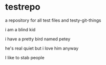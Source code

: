 testrepo
========

a repository for all test files and testy-git-things

i am a blind kid

i have a pretty bird named petey

he's real quiet but i love him anyway

I like to stab people
